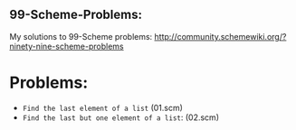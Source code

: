 ## 99-Scheme-Problems:

   My solutions to 99-Scheme problems: http://community.schemewiki.org/?ninety-nine-scheme-problems

# Problems:
  * `Find the last element of a list` (01.scm)
  * `Find the last but one element of a list`: (02.scm)
